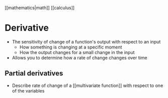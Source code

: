 [[mathematics|math]] [[calculus]]
# Derivative
- The sensitivity of change of a function's output with respect to an input
	- How something is changing at a specific moment
	- How the output changes for a small change in the input
- Allows you to determine how a rate of change changes over time

## Partial derivatives
- Describe rate of change of a [[multivariate function]] with respect to one of the variables